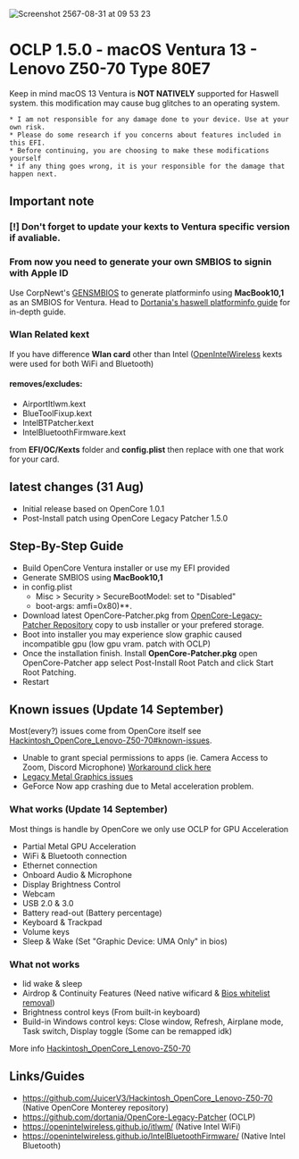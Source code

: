 ![Screenshot 2567-08-31 at 09 53 23](https://github.com/user-attachments/assets/3057dadd-a696-4382-bf8b-9e586719a05c)

# OCLP 1.5.0 - macOS Ventura 13 - Lenovo Z50-70 Type 80E7

Keep in mind macOS 13 Ventura is **NOT NATIVELY** supported for Haswell system. this modification may cause bug glitches to an operating system.

```
* I am not responsible for any damage done to your device. Use at your own risk.
* Please do some research if you concerns about features included in this EFI.
* Before continuing, you are choosing to make these modifications yourself
* if any thing goes wrong, it is your responsible for the damage that happen next.
```

## Important note
### [!] Don't forget to update your kexts to Ventura specific version if avaliable.

### From now you need to generate your own SMBIOS to signin with Apple ID
Use CorpNewt's [GENSMBIOS](https://github.com/corpnewt/GenSMBIOS) to generate platforminfo using **MacBook10,1** as an SMBIOS for Ventura. Head to [Dortania's haswell platforminfo guide](https://dortania.github.io/OpenCore-Install-Guide/config-laptop.plist/haswell.html#platforminfo) for in-depth guide.

### Wlan Related kext
If you have difference **Wlan card** other than Intel ([OpenIntelWireless](https://openintelwireless.github.io/) kexts were used for both WiFi and Bluetooth)
#### **removes/excludes:**
* AirportItlwm.kext
* BlueToolFixup.kext
* IntelBTPatcher.kext
* IntelBluetoothFirmware.kext

from **EFI/OC/Kexts** folder and **config.plist** then replace with one that work for your card.

## latest changes (31 Aug)
* Initial release based on OpenCore 1.0.1
* Post-Install patch using OpenCore Legacy Patcher 1.5.0

## Step-By-Step Guide
* Build OpenCore Ventura installer or use my EFI provided
* Generate SMBIOS using **MacBook10,1**
* in config.plist
  * Misc > Security > SecureBootModel: set to "Disabled"
  * boot-args: amfi=0x80)**.
* Download latest OpenCore-Patcher.pkg from [OpenCore-Legacy-Patcher Repository](https://github.com/dortania/OpenCore-Legacy-Patcher) copy to usb installer or your prefered storage.
* Boot into installer you may experience slow graphic caused incompatible gpu (low gpu vram. patch with OCLP)
* Once the installation finish. Install **OpenCore-Patcher.pkg** open OpenCore-Patcher app select Post-Install Root Patch and click Start Root Patching.
* Restart

## Known issues (Update 14 September)
Most(every?) issues come from OpenCore itself see [Hackintosh_OpenCore_Lenovo-Z50-70#known-issues](https://github.com/JuicerV3/Hackintosh_OpenCore_Lenovo-Z50-70#known-issues).
* Unable to grant special permissions to apps (ie. Camera Access to Zoom, Discord Microphone) [Workaround click here](https://dortania.github.io/OpenCore-Legacy-Patcher/ACCEL.html#unable-to-grant-special-permissions-to-apps-ie-camera-access-to-zoom)
* [Legacy Metal Graphics issues](https://github.com/dortania/OpenCore-Legacy-Patcher/issues/1008)
* GeForce Now app crashing due to Metal acceleration problem.

### What works (Update 14 September)
Most things is handle by OpenCore we only use OCLP for GPU Acceleration
* Partial Metal GPU Acceleration
* WiFi & Bluetooth connection
* Ethernet connection
* Onboard Audio & Microphone
* Display Brightness Control
* Webcam
* USB 2.0 & 3.0
* Battery read-out (Battery percentage)
* Keyboard & Trackpad
* Volume keys
* Sleep & Wake (Set "Graphic Device: UMA Only" in bios)

### What not works
* lid wake & sleep
* Airdrop & Continuity Features (Need native wificard & [Bios whitelist removal](https://www.tonymacx86.com/threads/guide-lenovo-g50-70-and-z50-70-bios-whitelist-removal.187340/))
* Brightness control keys (From built-in keyboard)
* Build-in Windows control keys: Close window, Refresh, Airplane mode, Task switch, Display toggle (Some can be remapped idk)

More info [Hackintosh_OpenCore_Lenovo-Z50-70](https://github.com/JuicerV3/Hackintosh_OpenCore_Lenovo-Z50-70)

## Links/Guides
* https://github.com/JuicerV3/Hackintosh_OpenCore_Lenovo-Z50-70 (Native OpenCore Monterey repository)
* https://github.com/dortania/OpenCore-Legacy-Patcher (OCLP)
* https://openintelwireless.github.io/itlwm/ (Native Intel WiFi)
* https://openintelwireless.github.io/IntelBluetoothFirmware/ (Native Intel Bluetooth)
